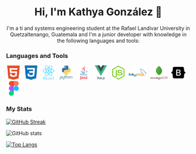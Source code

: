 <h1 align="center">Hi, I'm Kathya González 👋</h1>
<p align="center">I'm a ti and systems engineering student at the Rafael Landivar University in Quetzaltenango, Guatemala and I'm a junior developer with knowledge in the following languages and tools:</p>
<div align="left">
    <h3>Languages and Tools</h3>
    <div>
        <img 
        src="https://github.com/devicons/devicon/blob/master/icons/html5/html5-plain.svg" 
        tittle="HTML5" 
        alt="HTML"
        width="40"
        height="40"/>&nbsp;
        <img 
        src="https://github.com/devicons/devicon/blob/master/icons/css3/css3-plain.svg" 
        tittle="CSS3" 
        alt="CSS"
        width="40"
        height="40"/>&nbsp;
        <img 
        src="https://github.com/devicons/devicon/blob/master/icons/react/react-original-wordmark.svg" 
        tittle="React" 
        alt="React"
        width="40"
        height="40"/>&nbsp;
        <img 
        src="https://github.com/devicons/devicon/blob/master/icons/python/python-original-wordmark.svg" 
        tittle="Python" 
        alt="Python"
        width="40"
        height="40"/>&nbsp;
        <img 
        src="https://github.com/devicons/devicon/blob/master/icons/java/java-original-wordmark.svg" 
        tittle="Java" 
        alt="Java"
        width="40"
        height="40"/>&nbsp;
        <img 
        src="https://github.com/devicons/devicon/blob/master/icons/vuejs/vuejs-original-wordmark.svg" 
        tittle="Vue" 
        alt="Vue"
        width="40"
        height="40"/>&nbsp;
        <img 
        src="https://github.com/devicons/devicon/blob/master/icons/nodejs/nodejs-original.svg" 
        tittle="NodeJS" 
        alt="NodeJS"
        width="40"
        height="40"/>&nbsp;
        <img 
        src="https://github.com/devicons/devicon/blob/master/icons/mysql/mysql-original-wordmark.svg" 
        tittle="MySQL" 
        alt="MySQL"
        width="50"
        height="40"/>&nbsp;
        <img 
        src="https://github.com/devicons/devicon/blob/master/icons/mongodb/mongodb-original-wordmark.svg" 
        tittle="MongoDB" 
        alt="MongoDB"
        width="50"
        height="40"/>&nbsp;
        <img 
        src="https://github.com/devicons/devicon/blob/master/icons/bootstrap/bootstrap-plain.svg" 
        tittle="Bootstrap" 
        alt="Bootstrap"
        width="40"
        height="40"/>&nbsp;
        <img 
        src="https://github.com/devicons/devicon/blob/master/icons/figma/figma-original.svg" 
        tittle="Figma" 
        alt="Figma"
        width="40"
        height="40"/>&nbsp;
    </div>
</div>

### My Stats

[![GitHub Streak](http://github-readme-streak-stats.herokuapp.com?user=KathyaGonzalez&theme=transparent)](https://git.io/streak-stats)

![GitHub stats](https://github-readme-stats.vercel.app/api?username=KathyaGonzalez&show_icons=true&theme=transparent)

[![Top Langs](https://github-readme-stats.vercel.app/api/top-langs/?username=KathyaGonzalez&layout=compact&theme=transparent)](https://github.com/KathyaGonzalez/github-readme-stats)

<!--
**KathyaGonzalez/KathyaGonzalez** is a ✨ _special_ ✨ repository because its `README.md` (this file) appears on your GitHub profile.

Here are some ideas to get you started:

- 🔭 I’m currently working on ...
- 🌱 I’m currently learning ...
- 👯 I’m looking to collaborate on ...
- 🤔 I’m looking for help with ...
- 💬 Ask me about ...
- 📫 How to reach me: ...
- 😄 Pronouns: ...
- ⚡ Fun fact: ...
-->
